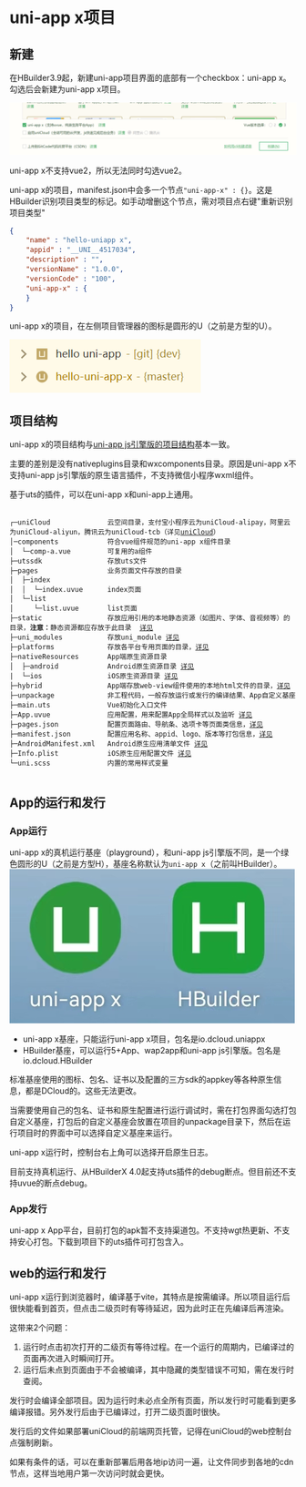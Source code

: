 # uni-app x项目

## 新建
在HBuilder3.9起，新建uni-app项目界面的底部有一个checkbox：uni-app x。勾选后会新建为uni-app x项目。

![](./static/newproject.png)

uni-app x不支持vue2，所以无法同时勾选vue2。

uni-app x的项目，manifest.json中会多一个节点`"uni-app-x" : {}`。这是HBuilder识别项目类型的标记。如手动增删这个节点，需对项目点右键"重新识别项目类型"
```json
{
    "name" : "hello-uniapp x",
    "appid" : "__UNI__4517034",
    "description" : "",
    "versionName" : "1.0.0",
    "versionCode" : "100",
    "uni-app-x" : {
    }
}
```

uni-app x的项目，在左侧项目管理器的图标是圆形的U（之前是方型的U）。

![](./static/project-icon.png)

## 项目结构

uni-app x的项目结构与[uni-app js引擎版的项目结构](https://uniapp.dcloud.net.cn/tutorial/project.html)基本一致。

主要的差别是没有nativeplugins目录和wxcomponents目录。原因是uni-app x不支持uni-app js引擎版的原生语言插件，不支持微信小程序wxml组件。

基于uts的插件，可以在uni-app x和uni-app上通用。

<pre v-pre="" data-lang="">
	<code class="lang-" style="padding:0">
┌─uniCloud              云空间目录，支付宝小程序云为uniCloud-alipay，阿里云为uniCloud-aliyun，腾讯云为uniCloud-tcb（详见<a href="https://doc.dcloud.net.cn/uniCloud/quickstart?structure&id=structure">uniCloud</a>）
│─components            符合vue组件规范的uni-app x组件目录
│  └─comp-a.vue         可复用的a组件
├─utssdk                存放uts文件
├─pages                 业务页面文件存放的目录
│  ├─index
│  │  └─index.uvue      index页面
│  └─list
│     └─list.uvue       list页面
├─static                存放应用引用的本地静态资源（如图片、字体、音视频等）的目录，<b>注意：</b>静态资源都应存放于此目录  <a href="https://doc.dcloud.net.cn/uni-app-x/compiler/#static">详见</a>
├─uni_modules           存放uni_module <a href="https://uniapp.dcloud.net.cn/plugin/uni_modules.html">详见</a>
├─platforms             存放各平台专用页面的目录，<a href="https://uniapp.dcloud.net.cn/tutorial/platform.html#preprocessor">详见</a>
├─nativeResources       App端原生资源目录
│  ├─android            Android原生资源目录 <a href="https://uniapp.dcloud.net.cn/tutorial/app-nativeresource-android">详见</a>
|  └─ios                iOS原生资源目录 <a href="https://uniapp.dcloud.net.cn/tutorial/app-nativeresource-ios.html#%E8%B5%84%E6%BA%90%E6%96%87%E4%BB%B6-bundle-resources">详见</a>
├─hybrid                App端存放web-view组件使用的本地html文件的目录，<a href="./component/web-view">详见</a>
├─unpackage             非工程代码，一般存放运行或发行的编译结果、App自定义基座
├─main.uts              Vue初始化入口文件
├─App.uvue              应用配置，用来配置App全局样式以及监听 <a href="/collocation/App#应用生命周期">详见</a>
├─pages.json            配置页面路由、导航条、选项卡等页面类信息，<a href="/collocation/pages">详见</a>
├─manifest.json         配置应用名称、appid、logo、版本等打包信息，<a href="/collocation/manifest">详见</a>
├─AndroidManifest.xml   Android原生应用清单文件 <a href="https://uniapp.dcloud.net.cn/tutorial/app-nativeresource-android">详见</a>
├─Info.plist            iOS原生应用配置文件 <a href="https://uniapp.dcloud.net.cn/tutorial/app-nativeresource-ios">详见</a>
└─uni.scss              内置的常用样式变量
	</code>
</pre>

## App的运行和发行

### App运行

uni-app x的真机运行基座（playground），和uni-app js引擎版不同，是一个绿色圆形的U（之前是方型H），基座名称默认为`uni-app x`（之前叫HBuilder）。
![](./static/playground.jpg)

- uni-app x基座，只能运行uni-app x项目，包名是io.dcloud.uniappx
- HBuilder基座，可以运行5+App、wap2app和uni-app js引擎版。包名是io.dcloud.HBuilder

标准基座使用的图标、包名、证书以及配置的三方sdk的appkey等各种原生信息，都是DCloud的。这些无法更改。

当需要使用自己的包名、证书和原生配置进行运行调试时，需在打包界面勾选打包自定义基座，打包后的自定义基座会放置在项目的unpackage目录下，然后在运行项目时的界面中可以选择自定义基座来运行。

uni-app x运行时，控制台右上角可以选择开启原生日志。

目前支持真机运行、从HBuilderX 4.0起支持uts插件的debug断点。但目前还不支持uvue的断点debug。

### App发行

uni-app x App平台，目前打包的apk暂不支持渠道包。不支持wgt热更新、不支持安心打包。下载到项目下的uts插件可打包含入。

## web的运行和发行

uni-app x运行到浏览器时，编译基于vite，其特点是按需编译。所以项目运行后很快能看到首页，但点击二级页时有等待延迟，因为此时正在先编译后再渲染。

这带来2个问题：
1. 运行时点击初次打开的二级页有等待过程。在一个运行的周期内，已编译过的页面再次进入时瞬间打开。
2. 运行后未点到页面由于不会被编译，其中隐藏的类型错误不可知，需在发行时查阅。

发行时会编译全部项目。因为运行时未必点全所有页面，所以发行时可能看到更多编译报错。另外发行后由于已编译过，打开二级页面时很快。

发行后的文件如果部署uniCloud的前端网页托管，记得在uniCloud的web控制台点强制刷新。

如果有条件的话，可以在重新部署后用各地ip访问一遍，让文件同步到各地的cdn节点，这样当地用户第一次访问时就会更快。